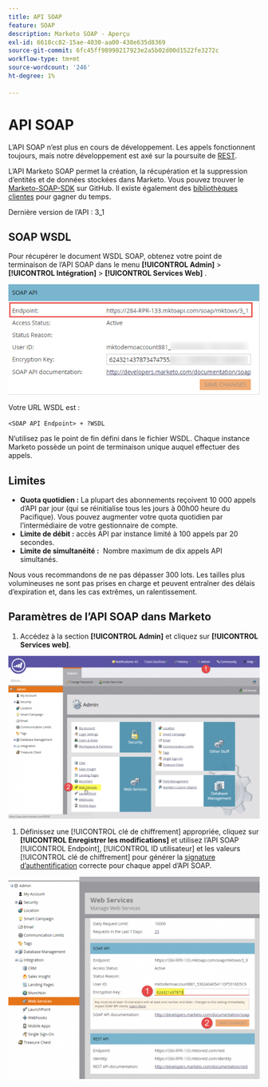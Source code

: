```yaml
---
title: API SOAP
feature: SOAP
description: Marketo SOAP - Aperçu
exl-id: 6618cc82-15ae-4030-aa00-438e635d8369
source-git-commit: 6fc45ff98998217923e2a5b02d00d1522fe3272c
workflow-type: tm+mt
source-wordcount: '246'
ht-degree: 1%

---
```


# API SOAP

L’API SOAP n’est plus en cours de développement. Les appels fonctionnent toujours, mais notre développement est axé sur la poursuite de [REST](https://developer.adobe.com/marketo-apis/).

L’API Marketo SOAP permet la création, la récupération et la suppression d’entités et de données stockées dans Marketo. Vous pouvez trouver le [Marketo-SOAP-SDK](https://github.com/Marketo/SOAP-API-Java-Client) sur GitHub. Il existe également des [bibliothèques clientes](https://github.com/Marketo/Community-Supported-Client-Libraries) pour gagner du temps.

Dernière version de l’API : 3_1

## SOAP WSDL

Pour récupérer le document WSDL SOAP, obtenez votre point de terminaison de l’API SOAP dans le menu **[!UICONTROL Admin]** > **[!UICONTROL Intégration]** > **[!UICONTROL Services Web]** .

![SOAP Point d’entrée](assets/endpoint-soap.png)

Votre URL WSDL est :

`<SOAP API Endpoint> + ?WSDL`

N’utilisez pas le point de fin défini dans le fichier WSDL. Chaque instance Marketo possède un point de terminaison unique auquel effectuer des appels.

## Limites

- **Quota quotidien :** La plupart des abonnements reçoivent 10 000 appels d’API par jour (qui se réinitialise tous les jours à 00h00 heure du Pacifique). Vous pouvez augmenter votre quota quotidien par l’intermédiaire de votre gestionnaire de compte.
- **Limite de débit :** accès API par instance limité à 100 appels par 20 secondes.
- **Limite de simultanéité :**  Nombre maximum de dix appels API simultanés.

Nous vous recommandons de ne pas dépasser 300 lots. Les tailles plus volumineuses ne sont pas prises en charge et peuvent entraîner des délais d’expiration et, dans les cas extrêmes, un ralentissement.

## Paramètres de l’API SOAP dans Marketo

1. Accédez à la section **[!UICONTROL Admin]** et cliquez sur **[!UICONTROL Services web]**.

![admin-web-services2](assets/admin-web-services2.png)

1. Définissez une [!UICONTROL clé de chiffrement] appropriée, cliquez sur **[!UICONTROL Enregistrer les modifications]** et utilisez l’API SOAP [!UICONTROL Endpoint], [!UICONTROL ID utilisateur] et les valeurs [!UICONTROL clé de chiffrement] pour générer la [signature d’authentification](authentication-signature.md) correcte pour chaque appel d’API SOAP.

![admin-web-services3](assets/admin-web-services3.png)
